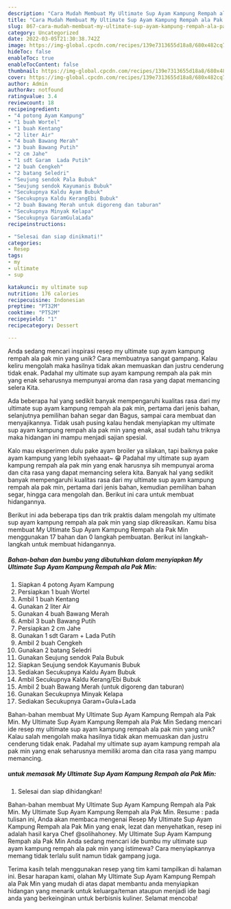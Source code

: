 ```yaml
---
description: "Cara Mudah Membuat My Ultimate Sup Ayam Kampung Rempah ala Pak Min yang Mantap"
title: "Cara Mudah Membuat My Ultimate Sup Ayam Kampung Rempah ala Pak Min yang Mantap"
slug: 867-cara-mudah-membuat-my-ultimate-sup-ayam-kampung-rempah-ala-pak-min-yang-mantap
category: Uncategorized
date: 2022-03-05T21:30:38.742Z
image: https://img-global.cpcdn.com/recipes/139e7313655d18a8/680x482cq70/my-ultimate-sup-ayam-kampung-rempah-ala-pak-min-foto-resep-utama.jpg
hideToc: false
enableToc: true
enableTocContent: false
thumbnail: https://img-global.cpcdn.com/recipes/139e7313655d18a8/680x482cq70/my-ultimate-sup-ayam-kampung-rempah-ala-pak-min-foto-resep-utama.jpg
cover: https://img-global.cpcdn.com/recipes/139e7313655d18a8/680x482cq70/my-ultimate-sup-ayam-kampung-rempah-ala-pak-min-foto-resep-utama.jpg
author: Admin
authorAv: notfound
ratingvalue: 3.4
reviewcount: 18
recipeingredient:
- "4 potong Ayam Kampung"
- "1 buah Wortel"
- "1 buah Kentang"
- "2 liter Air"
- "4 buah Bawang Merah"
- "3 buah Bawang Putih"
- "2 cm Jahe"
- "1 sdt Garam  Lada Putih"
- "2 buah Cengkeh"
- "2 batang Seledri"
- "Seujung sendok Pala Bubuk"
- "Seujung sendok Kayumanis Bubuk"
- "Secukupnya Kaldu Ayam Bubuk"
- "Secukupnya Kaldu KerangEbi Bubuk"
- "2 buah Bawang Merah untuk digoreng dan taburan"
- "Secukupnya Minyak Kelapa"
- "Secukupnya GaramGulaLada"
recipeinstructions:

- "Selesai dan siap dinikmati!"
categories:
- Resep
tags:
- my
- ultimate
- sup

katakunci: my ultimate sup 
nutrition: 176 calories
recipecuisine: Indonesian
preptime: "PT32M"
cooktime: "PT52M"
recipeyield: "1"
recipecategory: Dessert

---
```





Anda sedang mencari inspirasi resep my ultimate sup ayam kampung rempah ala pak min yang unik? Cara membuatnya sangat gampang. Kalau keliru mengolah maka hasilnya tidak akan memuaskan dan justru cenderung tidak enak. Padahal my ultimate sup ayam kampung rempah ala pak min yang enak seharusnya mempunyai aroma dan rasa yang dapat memancing selera Kita.





Ada beberapa hal yang sedikit banyak mempengaruhi kualitas rasa dari my ultimate sup ayam kampung rempah ala pak min, pertama dari jenis bahan, selanjutnya pemilihan bahan segar dan Bagus, sampai cara membuat dan menyajikannya. Tidak usah pusing kalau hendak menyiapkan my ultimate sup ayam kampung rempah ala pak min yang enak,      asal sudah tahu triknya maka hidangan ini mampu menjadi sajian spesial.














Kalo mau eksperimen dulu pake ayam broiler ya silakan, tapi baiknya pake ayam kampung yang lebih syehaaat~ 😁 Padahal my ultimate sup ayam kampung rempah ala pak min yang enak harusnya sih mempunyai aroma dan cita rasa yang dapat memancing selera kita. Banyak hal yang sedikit banyak mempengaruhi kualitas rasa dari my ultimate sup ayam kampung rempah ala pak min, pertama dari jenis bahan, kemudian pemilihan bahan segar, hingga cara mengolah dan. Berikut ini cara untuk membuat hidangannya.






Berikut ini ada beberapa tips dan trik praktis dalam mengolah my ultimate sup ayam kampung rempah ala pak min yang siap dikreasikan. Kamu bisa membuat My Ultimate Sup Ayam Kampung Rempah ala Pak Min menggunakan 17 bahan dan 0 langkah pembuatan. Berikut ini langkah-langkah untuk membuat hidangannya.

<!--inarticleads1-->

##### Bahan-bahan dan bumbu yang dibutuhkan dalam menyiapkan My Ultimate Sup Ayam Kampung Rempah ala Pak Min:

1. Siapkan 4 potong Ayam Kampung
1. Persiapkan 1 buah Wortel
1. Ambil 1 buah Kentang
1. Gunakan 2 liter Air
1. Gunakan 4 buah Bawang Merah
1. Ambil 3 buah Bawang Putih
1. Persiapkan 2 cm Jahe
1. Gunakan 1 sdt Garam + Lada Putih
1. Ambil 2 buah Cengkeh
1. Gunakan 2 batang Seledri
1. Gunakan Seujung sendok Pala Bubuk
1. Siapkan Seujung sendok Kayumanis Bubuk
1. Sediakan Secukupnya Kaldu Ayam Bubuk
1. Ambil Secukupnya Kaldu Kerang/Ebi Bubuk
1. Ambil 2 buah Bawang Merah (untuk digoreng dan taburan)
1. Gunakan Secukupnya Minyak Kelapa
1. Sediakan Secukupnya Garam+Gula+Lada


Bahan-bahan membuat My Ultimate Sup Ayam Kampung Rempah ala Pak Min. My Ultimate Sup Ayam Kampung Rempah ala Pak Min Sedang mencari ide resep my ultimate sup ayam kampung rempah ala pak min yang unik? Kalau salah mengolah maka hasilnya tidak akan memuaskan dan justru cenderung tidak enak. Padahal my ultimate sup ayam kampung rempah ala pak min yang enak seharusnya memiliki aroma dan cita rasa yang mampu memancing. 

<!--inarticleads2-->

#####  untuk memasak My Ultimate Sup Ayam Kampung Rempah ala Pak Min:


1. Selesai dan siap dihidangkan!

Bahan-bahan membuat My Ultimate Sup Ayam Kampung Rempah ala Pak Min. My Ultimate Sup Ayam Kampung Rempah ala Pak Min. Resume : pada tulisan ini, Anda akan membaca mengenai Resep My Ultimate Sup Ayam Kampung Rempah ala Pak Min yang enak, lezat dan menyehatkan, resep ini adalah hasil karya Chef @solihahoney. My Ultimate Sup Ayam Kampung Rempah ala Pak Min Anda sedang mencari ide bumbu my ultimate sup ayam kampung rempah ala pak min yang istimewa? Cara menyiapkannya memang tidak terlalu sulit namun tidak gampang juga. 

Terima kasih telah menggunakan resep yang tim kami tampilkan di halaman ini. Besar harapan kami, olahan My Ultimate Sup Ayam Kampung Rempah ala Pak Min yang mudah di atas dapat membantu anda menyiapkan hidangan yang menarik untuk keluarga/teman ataupun menjadi ide bagi anda yang berkeinginan untuk berbisnis kuliner. Selamat mencoba!
